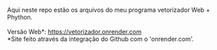 Aqui neste repo estão os arquivos do meu programa vetorizador Web + Phython.
<br><br>Versão Web*: https://vetorizador.onrender.com
<br>*Site feito através da integração do Github com o 'onrender.com'.
